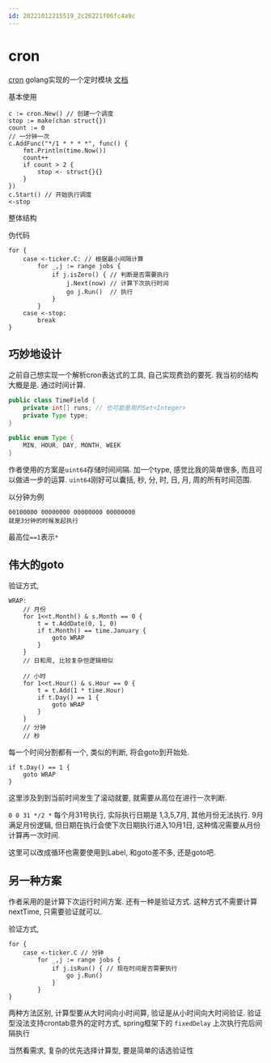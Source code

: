 ```yaml
---
id: 20221012215519_2c26221f06fc4a9c
---
```


# cron

[cron](https://github.com/robfig/cron) golang实现的一个定时模块 [文档](https://godoc.org/github.com/robfig/cron)

基本使用

```golang
c := cron.New() // 创建一个调度
stop := make(chan struct{})
count := 0
// 一分钟一次
c.AddFunc("*/1 * * * *", func() {
	fmt.Println(time.Now())
	count++
	if count > 2 {
		stop <- struct{}{}
	}
})
c.Start() // 开始执行调度
<-stop
```

整体结构

伪代码
```
for {
	case <-ticker.C: // 根据最小间隔计算
    	for _,j := range jobs {
        	if j.isZero() { // 判断是否需要执行
        		j.Next(now) // 计算下次执行时间
        		go j.Run()  // 执行
            }
        }
    case <-stop:
    	break
}
```

## 巧妙地设计

之前自己想实现一个解析cron表达式的工具, 自己实现费劲的要死. 我当初的结构大概是是. 通过时间计算. 
```java
public class TimeField {
	private int[] runs; // 也可能是用的Set<Integer>
    private Type type;
}

public enum Type {
	MIN, HOUR, DAY, MONTH, WEEK
}
```

作者使用的方案是`uint64`存储时间间隔. 加一个type, 感觉比我的简单很多, 而且可以做进一步的运算. `uint64`刚好可以囊括, 秒, 分, 时, 日, 月, 周的所有时间范围.

以分钟为例
```
00100000 00000000 00000000 00000000
就是3分钟的时候发起执行
```

最高位`==1`表示`*`

## 伟大的goto

验证方式,
```golang
WRAP:
	// 月份
	for 1<<t.Month() & s.Month == 0 {
    	t = t.AddDate(0, 1, 0)
        if t.Month() == time.January {
			goto WRAP
		}
    }
    // 日和周, 比较复杂但逻辑相似
    
    // 小时
    for 1<<t.Hour() & s.Hour == 0 {
    	t = t.Add(1 * time.Hour)
        if t.Day() == 1 {
			goto WRAP
		}
    }
    // 分钟
    // 秒

```

 每一个时间分割都有一个, 类似的判断, 将会goto到开始处. 
```golang
if t.Day() == 1 {
	goto WRAP
}
```
这里涉及到到当前时间发生了滚动就要, 就需要从高位在进行一次判断. 

`0 0 31 */2 *` 每个月31号执行, 实际执行日期是 1,3,5,7月, 其他月份无法执行.  9月满足月份逻辑, 但日期在执行会使下次日期执行进入10月1日, 这种情况需要从月份计算再一次时间.  

这里可以改成循环也需要使用到Label, 和goto差不多, 还是goto吧.


## 另一种方案

作者采用的是计算下次运行时间方案. 还有一种是验证方式.  这种方式不需要计算nextTime, 只需要验证就可以. 

验证方式,
```goalng
for {
	case <-ticker.C // 分钟
    	for _,j := range jobs {
        	if j.isRun() { // 现在时间是否需要执行
            	go j.Run()
            }
        }
}
```

两种方法区别, 计算型要从大时间向小时间算, 验证是从小时间向大时间验证.  验证型没法支持crontab意外的定时方式, spring框架下的 `fixedDelay` 上次执行完后间隔执行

当然看需求, 复杂的优先选择计算型, 要是简单的话选验证性
